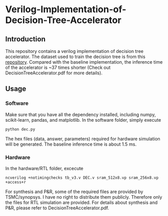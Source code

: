 # Verilog-Implementation-of-Decision-Tree-Accelerator
## Introduction
This repository contains a verilog implementation of decision tree accelerator. The dataset used to train the decision tree is from this [repository](https://github.com/Shayan-Asgari/ClassificationTrees). Compared with the baseline implementation, the inference time of the accelerator is ~37 times shorter (Check out DecisionTreeAccelerator.pdf for more details).  
## Usage
### Software
Make sure that you have all the dependency installed, including numpy, scikit-learn, pandas, and matplotlib. In the software folder, simply execute  
```
python dec.py
```
The hex files (data, answer, parameters) required for hardware simulation will be generated. The baseline inference time is about 1.5 ms. 
### Hardware
In the hardware/RTL folder, excecute  
```
ncverilog +notimingchecks tb_v3.v DEC.v sram_512x8.vp sram_256x8.vp +access+r
```
For synthesis and P&R, some of the required files are provided by TSMC/synopsys. I have no right to distribute them publicly. Therefore only the files for RTL simulation are provided. For details about synthesis and P&R, please refer to DecisionTreeAccelerator.pdf.
